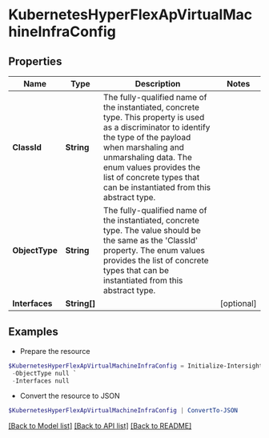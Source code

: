 # KubernetesHyperFlexApVirtualMachineInfraConfig
## Properties

Name | Type | Description | Notes
------------ | ------------- | ------------- | -------------
**ClassId** | **String** | The fully-qualified name of the instantiated, concrete type. This property is used as a discriminator to identify the type of the payload when marshaling and unmarshaling data. The enum values provides the list of concrete types that can be instantiated from this abstract type. | 
**ObjectType** | **String** | The fully-qualified name of the instantiated, concrete type. The value should be the same as the &#39;ClassId&#39; property. The enum values provides the list of concrete types that can be instantiated from this abstract type. | 
**Interfaces** | **String[]** |  | [optional] 

## Examples

- Prepare the resource
```powershell
$KubernetesHyperFlexApVirtualMachineInfraConfig = Initialize-IntersightKubernetesHyperFlexApVirtualMachineInfraConfig  -ClassId null `
 -ObjectType null `
 -Interfaces null
```

- Convert the resource to JSON
```powershell
$KubernetesHyperFlexApVirtualMachineInfraConfig | ConvertTo-JSON
```

[[Back to Model list]](../README.md#documentation-for-models) [[Back to API list]](../README.md#documentation-for-api-endpoints) [[Back to README]](../README.md)

